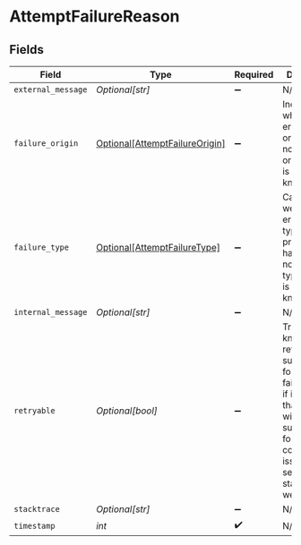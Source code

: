 # AttemptFailureReason


## Fields

| Field                                                                                                                                                                                                            | Type                                                                                                                                                                                                             | Required                                                                                                                                                                                                         | Description                                                                                                                                                                                                      |
| ---------------------------------------------------------------------------------------------------------------------------------------------------------------------------------------------------------------- | ---------------------------------------------------------------------------------------------------------------------------------------------------------------------------------------------------------------- | ---------------------------------------------------------------------------------------------------------------------------------------------------------------------------------------------------------------- | ---------------------------------------------------------------------------------------------------------------------------------------------------------------------------------------------------------------- |
| `external_message`                                                                                                                                                                                               | *Optional[str]*                                                                                                                                                                                                  | :heavy_minus_sign:                                                                                                                                                                                               | N/A                                                                                                                                                                                                              |
| `failure_origin`                                                                                                                                                                                                 | [Optional[AttemptFailureOrigin]](../../models/shared/attemptfailureorigin.md)                                                                                                                                    | :heavy_minus_sign:                                                                                                                                                                                               | Indicates where the error originated. If not set, the origin of error is not well known.                                                                                                                         |
| `failure_type`                                                                                                                                                                                                   | [Optional[AttemptFailureType]](../../models/shared/attemptfailuretype.md)                                                                                                                                        | :heavy_minus_sign:                                                                                                                                                                                               | Categorizes well known errors into types for programmatic handling. If not set, the type of error is not well known.                                                                                             |
| `internal_message`                                                                                                                                                                                               | *Optional[str]*                                                                                                                                                                                                  | :heavy_minus_sign:                                                                                                                                                                                               | N/A                                                                                                                                                                                                              |
| `retryable`                                                                                                                                                                                                      | *Optional[bool]*                                                                                                                                                                                                 | :heavy_minus_sign:                                                                                                                                                                                               | True if it is known that retrying may succeed, e.g. for a transient failure. False if it is known that a retry will not succeed, e.g. for a configuration issue. If not set, retryable status is not well known. |
| `stacktrace`                                                                                                                                                                                                     | *Optional[str]*                                                                                                                                                                                                  | :heavy_minus_sign:                                                                                                                                                                                               | N/A                                                                                                                                                                                                              |
| `timestamp`                                                                                                                                                                                                      | *int*                                                                                                                                                                                                            | :heavy_check_mark:                                                                                                                                                                                               | N/A                                                                                                                                                                                                              |